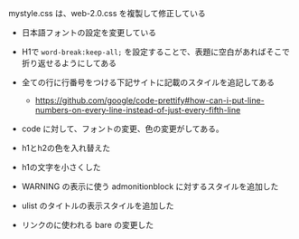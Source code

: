 mystyle.css は、web-2.0.css を複製して修正している

* 日本語フォントの設定を変更している

* H1で `word-break:keep-all;` を設定することで、表題に空白があればそこで折り返せるようにしてある
* 全ての行に行番号をつける下記サイトに記載のスタイルを追記してある
  - https://github.com/google/code-prettify#how-can-i-put-line-numbers-on-every-line-instead-of-just-every-fifth-line
* code に対して、フォントの変更、色の変更がしてある。
* h1とh2の色を入れ替えた
* h1の文字を小さくした
* WARNING の表示に使う admonitionblock に対するスタイルを追加した
* ulist のタイトルの表示スタイルを追加した
* リンクのに使われる bare の変更した

